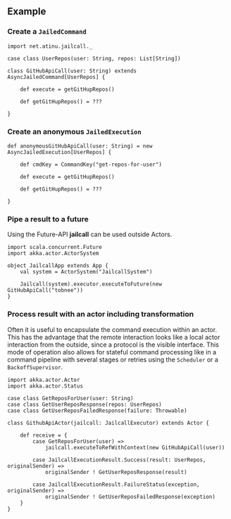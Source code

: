 ## Example

### Create a `JailedCommand`
```tut:silent
import net.atinu.jailcall._

case class UserRepos(user: String, repos: List[String])

class GitHubApiCall(user: String) extends AsyncJailedCommand[UserRepos] {

    def execute = getGitHupRepos()
    
    def getGitHupRepos() = ???

}
```

### Create an anonymous `JailedExecution`
```tut:silent
def anonymousGitHubApiCall(user: String) = new AsyncJailedExecution[UserRepos] {

    def cmdKey = CommandKey("get-repos-for-user")

    def execute = getGitHupRepos()
    
    def getGitHupRepos() = ???

}
```

### Pipe a result to a future
Using the Future-API **jailcall** can be used outside Actors. 
```tut:silent
import scala.concurrent.Future
import akka.actor.ActorSystem

object JailcallApp extends App {
    val system = ActorSystem("JailcallSystem")
    
    Jailcall(system).executor.executeToFuture(new GitHubApiCall("tobnee"))
}
```

### Process result with an actor including transformation
Often it is useful to encapsulate the command execution within an actor. This has the advantage that the remote interaction
looks like a local actor interaction from the outside, since a protocol is the visible interface. This mode of operation also
allows for stateful command processing like in a command pipeline with several stages or retries using the `Scheduler` or a
`BackoffSupervisor`.
```tut:silent
import akka.actor.Actor
import akka.actor.Status

case class GetReposForUser(user: String)
case class GetUserReposResponse(repos: UserRepos)
case class GetUserReposFailedResponse(failure: Throwable)

class GithubApiActor(jailcall: JailcallExecutor) extends Actor {
    
    def receive = {
        case GetReposForUser(user) => 
            jailcall.executeToRefWithContext(new GitHubApiCall(user))

        case JailcallExecutionResult.Success(result: UserRepos, originalSender) =>
            originalSender ! GetUserReposResponse(result)
            
        case JailcallExecutionResult.FailureStatus(exception, originalSender) =>
            originalSender ! GetUserReposFailedResponse(exception)
    }
}
```

